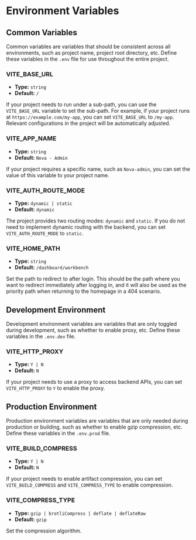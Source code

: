 # Environment Variables

## Common Variables

Common variables are variables that should be consistent across all environments, such as project name, project root directory, etc. Define these variables in the `.env` file for use throughout the entire project.

### VITE_BASE_URL

- **Type:** `string`
- **Default:** `/`

If your project needs to run under a sub-path, you can use the `VITE_BASE_URL` variable to set the sub-path. For example, if your project runs at `https://example.com/my-app`, you can set `VITE_BASE_URL` to `/my-app`. Relevant configurations in the project will be automatically adjusted.

### VITE_APP_NAME

- **Type:** `string`
- **Default:** `Nova - Admin`

If your project requires a specific name, such as `Nova-admin`, you can set the value of this variable to your project name.

### VITE_AUTH_ROUTE_MODE

- **Type:** `dynamic | static`
- **Default:** `dynamic`

The project provides two routing modes: `dynamic` and `static`. If you do not need to implement dynamic routing with the backend, you can set `VITE_AUTH_ROUTE_MODE` to `static`.

### VITE_HOME_PATH

- **Type:** `string`
- **Default:** `/dashboard/workbench`

Set the path to redirect to after login. This should be the path where you want to redirect immediately after logging in, and it will also be used as the priority path when returning to the homepage in a 404 scenario.

## Development Environment

Development environment variables are variables that are only toggled during development, such as whether to enable proxy, etc. Define these variables in the `.env.dev` file.

### VITE_HTTP_PROXY

- **Type:** `Y | N`
- **Default:** `N`

If your project needs to use a proxy to access backend APIs, you can set `VITE_HTTP_PROXY` to `Y` to enable the proxy.

## Production Environment

Production environment variables are variables that are only needed during production or building, such as whether to enable gzip compression, etc. Define these variables in the `.env.prod` file.

### VITE_BUILD_COMPRESS

- **Type:** `Y | N`
- **Default:** `N`

If your project needs to enable artifact compression, you can set `VITE_BUILD_COMPRESS` and `VITE_COMPRESS_TYPE` to enable compression.

### VITE_COMPRESS_TYPE

- **Type:** `gzip | brotliCompress | deflate | deflateRaw`
- **Default:** `gzip`

Set the compression algorithm.
